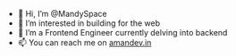 - 👋 Hi, I’m @MandySpace
- 👀 I’m interested in building for the web
- 🌱 I’m a Frontend Engineer currently delving into backend 
- 📫 You can reach me on [amandev.in](https://amandev.in)

<!---
MandySpace/MandySpace is a ✨ special ✨ repository because its `README.md` (this file) appears on your GitHub profile.
You can click the Preview link to take a look at your changes.
--->
